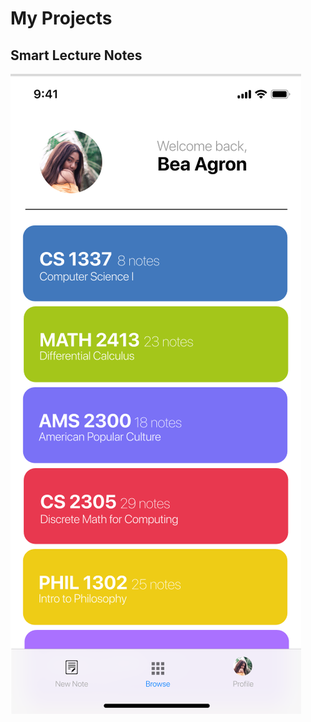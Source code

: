 # My Projects
## Smart Lecture Notes

![alt](https://github.com/beaagron/beaagron.github.io/raw/master/classListHorizontal.png)
